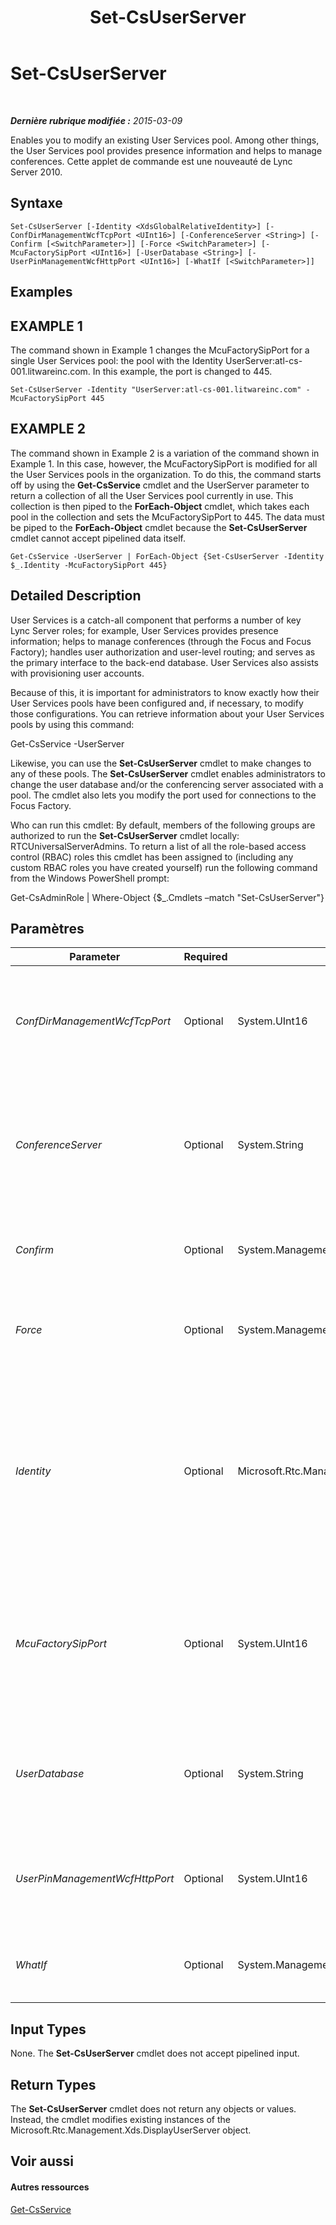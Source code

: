 ﻿---
title: Set-CsUserServer
TOCTitle: Set-CsUserServer
ms:assetid: f4dd845a-5c78-4455-93eb-722b603ff154
ms:mtpsurl: https://technet.microsoft.com/fr-fr/library/Gg413026(v=OCS.15)
ms:contentKeyID: 49299336
ms.date: 05/20/2016
mtps_version: v=OCS.15
ms.translationtype: HT
---

# Set-CsUserServer

 

_**Dernière rubrique modifiée :** 2015-03-09_

Enables you to modify an existing User Services pool. Among other things, the User Services pool provides presence information and helps to manage conferences. Cette applet de commande est une nouveauté de Lync Server 2010.

## Syntaxe

    Set-CsUserServer [-Identity <XdsGlobalRelativeIdentity>] [-ConfDirManagementWcfTcpPort <UInt16>] [-ConferenceServer <String>] [-Confirm [<SwitchParameter>]] [-Force <SwitchParameter>] [-McuFactorySipPort <UInt16>] [-UserDatabase <String>] [-UserPinManagementWcfHttpPort <UInt16>] [-WhatIf [<SwitchParameter>]]

## Examples

## EXAMPLE 1

The command shown in Example 1 changes the McuFactorySipPort for a single User Services pool: the pool with the Identity UserServer:atl-cs-001.litwareinc.com. In this example, the port is changed to 445.

    Set-CsUserServer -Identity "UserServer:atl-cs-001.litwareinc.com" -McuFactorySipPort 445

## EXAMPLE 2

The command shown in Example 2 is a variation of the command shown in Example 1. In this case, however, the McuFactorySipPort is modified for all the User Services pools in the organization. To do this, the command starts off by using the **Get-CsService** cmdlet and the UserServer parameter to return a collection of all the User Services pool currently in use. This collection is then piped to the **ForEach-Object** cmdlet, which takes each pool in the collection and sets the McuFactorySipPort to 445. The data must be piped to the **ForEach-Object** cmdlet because the **Set-CsUserServer** cmdlet cannot accept pipelined data itself.

    Get-CsService -UserServer | ForEach-Object {Set-CsUserServer -Identity $_.Identity -McuFactorySipPort 445}

## Detailed Description

User Services is a catch-all component that performs a number of key Lync Server roles; for example, User Services provides presence information; helps to manage conferences (through the Focus and Focus Factory); handles user authorization and user-level routing; and serves as the primary interface to the back-end database. User Services also assists with provisioning user accounts.

Because of this, it is important for administrators to know exactly how their User Services pools have been configured and, if necessary, to modify those configurations. You can retrieve information about your User Services pools by using this command:

Get-CsService -UserServer

Likewise, you can use the **Set-CsUserServer** cmdlet to make changes to any of these pools. The **Set-CsUserServer** cmdlet enables administrators to change the user database and/or the conferencing server associated with a pool. The cmdlet also lets you modify the port used for connections to the Focus Factory.

Who can run this cmdlet: By default, members of the following groups are authorized to run the **Set-CsUserServer** cmdlet locally: RTCUniversalServerAdmins. To return a list of all the role-based access control (RBAC) roles this cmdlet has been assigned to (including any custom RBAC roles you have created yourself) run the following command from the Windows PowerShell prompt:

Get-CsAdminRole | Where-Object {$\_.Cmdlets –match "Set-CsUserServer"}

## Paramètres


<table>
<colgroup>
<col style="width: 25%" />
<col style="width: 25%" />
<col style="width: 25%" />
<col style="width: 25%" />
</colgroup>
<thead>
<tr class="header">
<th>Parameter</th>
<th>Required</th>
<th>Type</th>
<th>Description</th>
</tr>
</thead>
<tbody>
<tr class="odd">
<td><p><em>ConfDirManagementWcfTcpPort</em></p></td>
<td><p>Optional</p></td>
<td><p>System.UInt16</p></td>
<td><p>Windows Communication Foundation (WCF) port used for managing conference directories. The default value is 9001.</p></td>
</tr>
<tr class="even">
<td><p><em>ConferenceServer</em></p></td>
<td><p>Optional</p></td>
<td><p>System.String</p></td>
<td><p>Service ID for the conferencing server associated with the User Services pool. For example: -ConferenceServer &quot;ConferenceServer:atl-cs-001.litwareinc.com&quot;.</p></td>
</tr>
<tr class="odd">
<td><p><em>Confirm</em></p></td>
<td><p>Optional</p></td>
<td><p>System.Management.Automation.SwitchParameter</p></td>
<td><p>Vous demande confirmation avant d’exécuter la commande.</p></td>
</tr>
<tr class="even">
<td><p><em>Force</em></p></td>
<td><p>Optional</p></td>
<td><p>System.Management.Automation.SwitchParameter</p></td>
<td><p>Suppresses the display of any non-fatal error message that might arise when running the command.</p></td>
</tr>
<tr class="odd">
<td><p><em>Identity</em></p></td>
<td><p>Optional</p></td>
<td><p>Microsoft.Rtc.Management.Xds.XdsGlobalRelativeIdentity</p></td>
<td><p>Unique identifier for the User Services pool to be modified. For example: -Identity &quot;UserServer:atl-cs-001.litwareinc.com&quot;.</p>
<p>Note that you can leave off the prefix &quot;UserServer:&quot; when specifying a User server. For example: -Identity &quot;atl-cs-001.litwareinc.com&quot;.</p></td>
</tr>
<tr class="even">
<td><p><em>McuFactorySipPort</em></p></td>
<td><p>Optional</p></td>
<td><p>System.UInt16</p></td>
<td><p>Port used for connecting to the Focus Factory (McuFactory). The Focus Factory allocates media control units (MCUs) in order to add specific media types such as audio to conferences.</p></td>
</tr>
<tr class="odd">
<td><p><em>UserDatabase</em></p></td>
<td><p>Optional</p></td>
<td><p>System.String</p></td>
<td><p>Service ID for the user database associated with the User Services pool. For example: -UserDatabase &quot;UserDatabase:atl-cs-001.litwareinc.com&quot;.</p></td>
</tr>
<tr class="even">
<td><p><em>UserPinManagementWcfHttpPort</em></p></td>
<td><p>Optional</p></td>
<td><p>System.UInt16</p></td>
<td><p>Port used by Windows Communication Foundation (WCF) when managed user PINs. The default value is 443.</p></td>
</tr>
<tr class="odd">
<td><p><em>WhatIf</em></p></td>
<td><p>Optional</p></td>
<td><p>System.Management.Automation.SwitchParameter</p></td>
<td><p>Décrit ce qui se passe si vous exécutez la commande sans l’exécuter réellement.</p></td>
</tr>
</tbody>
</table>


## Input Types

None. The **Set-CsUserServer** cmdlet does not accept pipelined input.

## Return Types

The **Set-CsUserServer** cmdlet does not return any objects or values. Instead, the cmdlet modifies existing instances of the Microsoft.Rtc.Management.Xds.DisplayUserServer object.

## Voir aussi

#### Autres ressources

[Get-CsService](get-csservice.md)

